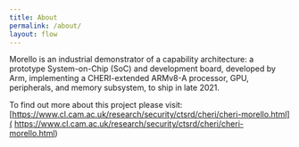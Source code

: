 ```yaml
---
title: About
permalink: /about/
layout: flow
---
```

Morello is an industrial demonstrator of a capability architecture: a prototype System-on-Chip (SoC) and development board, developed by Arm, implementing a CHERI-extended ARMv8-A processor, GPU, peripherals, and memory subsystem, to ship in late 2021.

To find out more about this project please visit: [https://www.cl.cam.ac.uk/research/security/ctsrd/cheri/cheri-morello.html]( https://www.cl.cam.ac.uk/research/security/ctsrd/cheri/cheri-morello.html)
